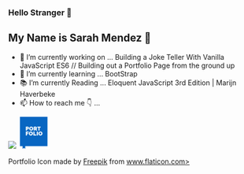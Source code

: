 ### Hello Stranger 👋
## My Name is Sarah Mendez 💫

- 🔭 I’m currently working on ... Building a Joke Teller With Vanilla JavaScript ES6 // Building out a Portfolio Page from the ground up
- 🌱 I’m currently learning ... BootStrap
- 📚 I’m currently Reading ... Eloquent JavaScript 3rd Edition | Marijn Haverbeke
- 📫 How to reach me 👇 ...

<img src="https://content.linkedin.com/content/dam/me/business/en-us/amp/brand-site/v2/bg/LI-Bug.svg.original.svg" url="https://www.linkedin.com/in/srhmendez/"> <img height=65px width=65px src="./Portfolio.svg" url="https://sarahmendez.com">







<sub><sup><div id="credit"><p>Portfolio Icon made by <a href="https://www.flaticon.com/authors/freepik" title="Freepik">Freepik</a> from <a href="https://www.flaticon.com/" title="Flaticon">www.flaticon.com></p></a></div></sup></sub>
